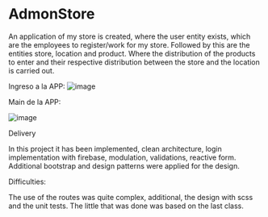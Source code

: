 # AdmonStore

An application of my store is created, where the user entity exists, which are the employees to register/work for my store. Followed by this are the entities store, location and product. Where the distribution of the products to enter and their respective distribution between the store and the location is carried out.

Ingreso a la APP:
![image](https://user-images.githubusercontent.com/98430956/232624911-4ecccd13-34e9-4e77-a9fd-b2a06e14fc7a.png)

Main de la APP:

![image](https://user-images.githubusercontent.com/98430956/232625033-49a4ef0e-a3a1-4f24-b2e6-9adf2ffb1e6a.png)

Delivery

In this project it has been implemented, clean architecture, login implementation with firebase, modulation, validations, reactive form. Additional bootstrap and design patterns were applied for the design.

Difficulties:

The use of the routes was quite complex, additional, the design with scss and the unit tests. The little that was done was based on the last class.



